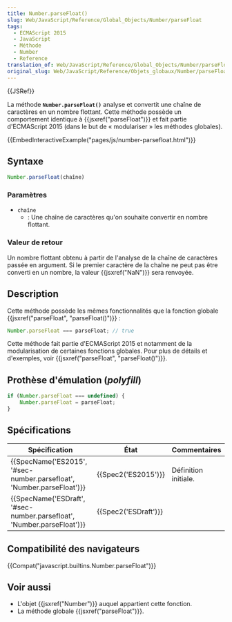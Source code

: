 ```yaml
---
title: Number.parseFloat()
slug: Web/JavaScript/Reference/Global_Objects/Number/parseFloat
tags:
  - ECMAScript 2015
  - JavaScript
  - Méthode
  - Number
  - Reference
translation_of: Web/JavaScript/Reference/Global_Objects/Number/parseFloat
original_slug: Web/JavaScript/Reference/Objets_globaux/Number/parseFloat
---
```

{{JSRef}}

La méthode **`Number.parseFloat()`** analyse et convertit une chaîne de caractères en un nombre flottant. Cette méthode possède un comportement identique à {{jsxref("parseFloat")}} et fait partie d'ECMAScript 2015 (dans le but de « modulariser » les méthodes globales).

{{EmbedInteractiveExample("pages/js/number-parsefloat.html")}}

## Syntaxe

```js
Number.parseFloat(chaîne)
```

### Paramètres

- `chaîne`
  - : Une chaîne de caractères qu'on souhaite convertir en nombre flottant.

### Valeur de retour

Un nombre flottant obtenu à partir de l'analyse de la chaîne de caractères passée en argument. Si le premier caractère de la chaîne ne peut pas être converti en un nombre, la valeur {{jsxref("NaN")}} sera renvoyée.

## Description

Cette méthode possède les mêmes fonctionnalités que la fonction globale {{jsxref("parseFloat", "parseFloat()")}} :

```js
Number.parseFloat === parseFloat; // true
```

Cette méthode fait partie d'ECMAScript 2015 et notamment de la modularisation de certaines fonctions globales. Pour plus de détails et d'exemples, voir {{jsxref("parseFloat", "parseFloat()")}}.

## Prothèse d'émulation (_polyfill_)

```js
if (Number.parseFloat === undefined) {
    Number.parseFloat = parseFloat;
}
```

## Spécifications

| Spécification                                                                                | État                         | Commentaires         |
| -------------------------------------------------------------------------------------------- | ---------------------------- | -------------------- |
| {{SpecName('ES2015', '#sec-number.parsefloat', 'Number.parseFloat')}} | {{Spec2('ES2015')}}     | Définition initiale. |
| {{SpecName('ESDraft', '#sec-number.parsefloat', 'Number.parseFloat')}} | {{Spec2('ESDraft')}} |                      |

## Compatibilité des navigateurs

{{Compat("javascript.builtins.Number.parseFloat")}}

## Voir aussi

- L'objet {{jsxref("Number")}} auquel appartient cette fonction.
- La méthode globale {{jsxref("parseFloat")}}.
